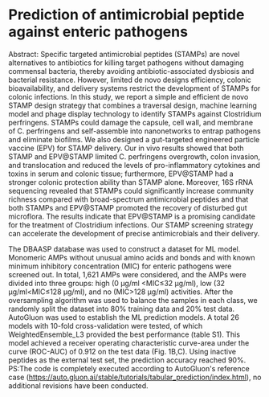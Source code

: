 # Prediction of antimicrobial peptide against enteric pathogens

Abstract: Specific targeted antimicrobial peptides (STAMPs) are novel alternatives to antibiotics for killing target pathogens without damaging commensal bacteria, thereby avoiding antibiotic-associated dysbiosis and bacterial resistance. However, limited de novo designs efficiency, colonic bioavailability, and delivery systems restrict the development of STAMPs for colonic infections. In this study, we report a simple and efficient de novo STAMP design strategy that combines a traversal design, machine learning model and phage display technology to identify STAMPs against Clostridium perfringens. STAMPs could damage the capsule, cell wall, and membrane of C. perfringens and self-assemble into nanonetworks to entrap pathogens and eliminate biofilms. We also designed a gut-targeted engineered particle vaccine (EPV) for STAMP delivery. Our in vivo results showed that both STAMP and EPV@STAMP limited C. perfringens overgrowth, colon invasion, and translocation and reduced the levels of pro-inflammatory cytokines and toxins in serum and colonic tissue; furthermore, EPV@STAMP had a stronger colonic protection ability than STAMP alone. Moreover, 16S rRNA sequencing revealed that STAMPs could significantly increase community richness compared with broad-spectrum antimicrobial peptides and that both STAMPs and EPV@STAMP promoted the recovery of disturbed gut microflora. The results indicate that EPV@STAMP is a promising candidate for the treatment of Clostridium infections. Our STAMP screening strategy can accelerate the development of precise antimicrobials and their delivery. 

The DBAASP database was used to construct a dataset for ML model. Monomeric AMPs without unusual amino acids and bonds and with known minimum inhibitory concentration (MIC) for enteric pathogens were screened out. In total, 1,621 AMPs were considered, and the AMPs were divided into three groups: high (0 μg/ml <MIC≤32 μg/ml), low (32 μg/ml<MIC≤128 μg/ml), and no (MIC>128 μg/ml) activities. After the oversampling algorithm was used to balance the samples in each class, we randomly split the dataset into 80% training data and 20% test data. AutoGluon was used to establish the ML prediction models. A total 26 models with 10-fold cross-validation were tested, of which WeightedEnsemble_L3 provided the best performance (table S1). This model achieved a receiver operating characteristic curve-area under the curve (ROC-AUC) of 0.912 on the test data (Fig. 1B,C). Using inactive peptides as the external test set, the prediction accuracy reached 90%.
PS:The code is completely executed according to AutoGluon's reference case (https://auto.gluon.ai/stable/tutorials/tabular_prediction/index.html), no additional revisions have been conducted.


